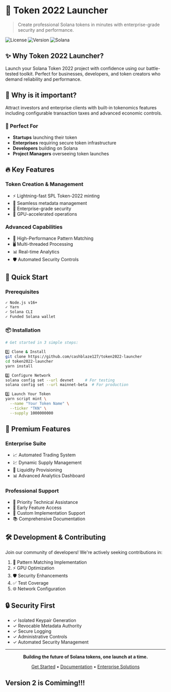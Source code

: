 # 🚀 Token 2022 Launcher

> Create professional Solana tokens in minutes with enterprise-grade security and performance.

![License](https://img.shields.io/badge/license-MIT-blue.svg)
![Version](https://img.shields.io/badge/version-1.0.0-green.svg)
![Solana](https://img.shields.io/badge/Solana-Token2022-purple.svg)

## ✨ Why Token 2022 Launcher?

Launch your Solana Token 2022 project with confidence using our battle-tested toolkit. Perfect for businesses, developers, and token creators who demand reliability and performance.

## 🤝 Why is it important?
Attract investors and enterprise clients with built-in tokenomics features including configurable transaction taxes and advanced economic controls.

### 🎯 Perfect For
- **Startups** launching their token
- **Enterprises** requiring secure token infrastructure
- **Developers** building on Solana
- **Project Managers** overseeing token launches

## 🔥 Key Features

### Token Creation & Management
- ⚡ Lightning-fast SPL Token-2022 minting
- 🎨 Seamless metadata management
- 🔐 Enterprise-grade security
- 🚄 GPU-accelerated operations

### Advanced Capabilities
- 🎯 High-Performance Pattern Matching
- 🖥️ Multi-threaded Processing
- 📊 Real-time Analytics
- 🛡️ Automated Security Controls

## 🚀 Quick Start

### Prerequisites
```bash
✓ Node.js v16+
✓ Yarn
✓ Solana CLI
✓ Funded Solana wallet
```

### 📦 Installation

```bash
# Get started in 3 simple steps:

1️⃣ Clone & Install
git clone https://github.com/cashblaze127/token2022-launcher
cd token2022-launcher
yarn install

2️⃣ Configure Network
solana config set --url devnet     # For testing
solana config set --url mainnet-beta  # For production

3️⃣ Launch Your Token
yarn script mint \
  --name "Your Token Name" \
  --ticker "TKN" \
  --supply 1000000000
```

## 💎 Premium Features

### Enterprise Suite
- 📈 Automated Trading System
- 💹 Dynamic Supply Management
- 🌊 Liquidity Provisioning
- 📊 Advanced Analytics Dashboard

### Professional Support
- 🎯 Priority Technical Assistance
- 🔑 Early Feature Access
- 👥 Custom Implementation Support
- 📚 Comprehensive Documentation

## 🛠️ Development & Contributing

Join our community of developers! We're actively seeking contributions in:

1. 🎯 Pattern Matching Implementation
2. ⚡ GPU Optimization
3. 🛡️ Security Enhancements
4. ✅ Test Coverage
5. 🌐 Network Configuration

## 🔒 Security First

- ✓ Isolated Keypair Generation
- ✓ Revocable Metadata Authority
- ✓ Secure Logging
- ✓ Administrative Controls
- ✓ Automated Security Management

---

<div align="center">

**Building the future of Solana tokens, one launch at a time.**

[Get Started](#quick-start) • [Documentation](docs/) • [Enterprise Solutions](enterprise/)

</div>


## Version 2 is Comiming!!!